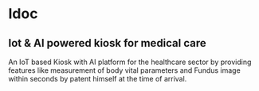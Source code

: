# Idoc

## Iot & AI powered kiosk for medical care​

An IoT based Kiosk with AI platform for the healthcare sector by providing features like measurement of body vital parameters and Fundus image within seconds by patent himself at the time of arrival.​
